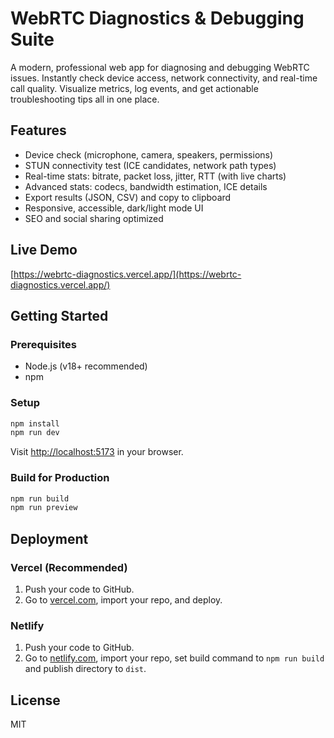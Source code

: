  # WebRTC Diagnostics & Debugging Suite  

A modern, professional web app for diagnosing and debugging WebRTC issues. Instantly check device access, network connectivity, and real-time call quality. Visualize metrics, log events, and get actionable troubleshooting tips all in one place. 

## Features    
- Device check (microphone, camera, speakers, permissions)     
- STUN connectivity test (ICE candidates, network path types)     
- Real-time stats: bitrate, packet loss, jitter, RTT (with live charts)           
- Advanced stats: codecs, bandwidth estimation, ICE details          
- Export results (JSON, CSV) and copy to clipboard                     
- Responsive, accessible, dark/light mode UI                
- SEO and social sharing optimized   
                        
## Live Demo                   
[https://webrtc-diagnostics.vercel.app/](https://webrtc-diagnostics.vercel.app/)                     
                    
## Getting Started                               
        
### Prerequisites                    
- Node.js (v18+ recommended)                        
- npm                      
          
### Setup               
```bash       
npm install            
npm run dev      
```  
Visit [http://localhost:5173](http://localhost:5173) in your browser.

### Build for Production 
```bash
npm run build
npm run preview
```

## Deployment
### Vercel (Recommended)
1. Push your code to GitHub.
2. Go to [vercel.com](https://vercel.com/), import your repo, and deploy.

### Netlify
1. Push your code to GitHub.
2. Go to [netlify.com](https://netlify.com/), import your repo, set build command to `npm run build` and publish directory to `dist`.

## License
MIT
